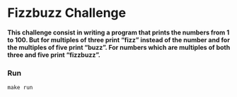 # Fizzbuzz Challenge

**This challenge consist in writing a program that prints the numbers from 1 to 100. But for multiples of three print “fizz” instead of the number and for the multiples of five print “buzz”. For numbers which are multiples of both three and five print “fizzbuzz”.**

### Run
```
make run
```